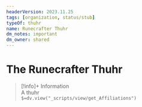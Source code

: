 ```yaml
---
headerVersion: 2023.11.25
tags: [organization, status/stub]
typeOf: thuhr
name: Runecrafter Thuhr
dm_notes: important
dm_owner: shared
---
```

# The Runecrafter Thuhr
>[!info]+ Information  
> A thuhr  
> `$=dv.view("_scripts/view/get_Affiliations")`

